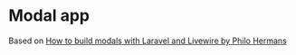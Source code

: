 # Modal app

Based
on [How to build modals with Laravel and Livewire by Philo Hermans](https://philo.dev/laravel-modals-with-livewire/)
